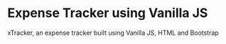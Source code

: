 # Expense Tracker using Vanilla JS
xTracker, an expense tracker built using Vanilla JS, HTML and Bootstrap
